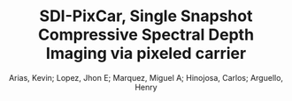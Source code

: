 ---
paperId: 21
author: Arias, Kevin; Lopez, Jhon E; Marquez, Miguel A; Hinojosa, Carlos; Arguello, Henry  
publicationauthor: Arias, K. et al.
title: SDI-PixCar, Single Snapshot Compressive Spectral Depth Imaging via pixeled carrier
pdf: 21_camera_ready.pdf
poster: 21_poster.png
pitch:
type: Poster
topic: Spectral-Depth Imaging
category: Extended Abstract
link: https://research.latinxinai.org/papers/cvpr/2022/pdf/21_camera_ready.pdf
conference: cvpr
year: 2022
tags: cvpr-2022-ea
location: Virtual
---